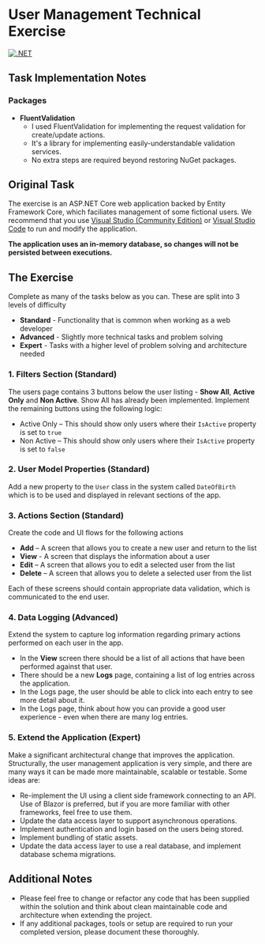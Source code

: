 # User Management Technical Exercise

[![.NET](https://github.com/SkylarGill/user-management-exercise/actions/workflows/dotnet.yml/badge.svg)](https://github.com/SkylarGill/user-management-exercise/actions/workflows/dotnet.yml)

## Task Implementation Notes

### Packages

- **FluentValidation** 
  - I used FluentValidation for implementing the request validation for create/update actions. 
  - It's a library for implementing easily-understandable validation services. 
  - No extra steps are required beyond restoring NuGet packages.


## Original Task

The exercise is an ASP.NET Core web application backed by Entity Framework Core, which faciliates management of some fictional users.
We recommend that you use [Visual Studio (Community Edition)](https://visualstudio.microsoft.com/downloads) or [Visual Studio Code](https://code.visualstudio.com/Download) to run and modify the application. 

**The application uses an in-memory database, so changes will not be persisted between executions.**

## The Exercise
Complete as many of the tasks below as you can. These are split into 3 levels of difficulty 
* **Standard** - Functionality that is common when working as a web developer
* **Advanced** - Slightly more technical tasks and problem solving
* **Expert** - Tasks with a higher level of problem solving and architecture needed

### 1. Filters Section (Standard)

The users page contains 3 buttons below the user listing - **Show All**, **Active Only** and **Non Active**. Show All has already been implemented. Implement the remaining buttons using the following logic:
* Active Only – This should show only users where their `IsActive` property is set to `true`
* Non Active – This should show only users where their `IsActive` property is set to `false`

### 2. User Model Properties (Standard)

Add a new property to the `User` class in the system called `DateOfBirth` which is to be used and displayed in relevant sections of the app.

### 3. Actions Section (Standard)

Create the code and UI flows for the following actions
* **Add** – A screen that allows you to create a new user and return to the list
* **View** - A screen that displays the information about a user
* **Edit** – A screen that allows you to edit a selected user from the list  
* **Delete** – A screen that allows you to delete a selected user from the list

Each of these screens should contain appropriate data validation, which is communicated to the end user.

### 4. Data Logging (Advanced)

Extend the system to capture log information regarding primary actions performed on each user in the app.
* In the **View** screen there should be a list of all actions that have been performed against that user. 
* There should be a new **Logs** page, containing a list of log entries across the application.
* In the Logs page, the user should be able to click into each entry to see more detail about it.
* In the Logs page, think about how you can provide a good user experience - even when there are many log entries.

### 5. Extend the Application (Expert)

Make a significant architectural change that improves the application.
Structurally, the user management application is very simple, and there are many ways it can be made more maintainable, scalable or testable.
Some ideas are:
* Re-implement the UI using a client side framework connecting to an API. Use of Blazor is preferred, but if you are more familiar with other frameworks, feel free to use them.
* Update the data access layer to support asynchronous operations.
* Implement authentication and login based on the users being stored.
* Implement bundling of static assets.
* Update the data access layer to use a real database, and implement database schema migrations.

## Additional Notes

* Please feel free to change or refactor any code that has been supplied within the solution and think about clean maintainable code and architecture when extending the project.
* If any additional packages, tools or setup are required to run your completed version, please document these thoroughly.
